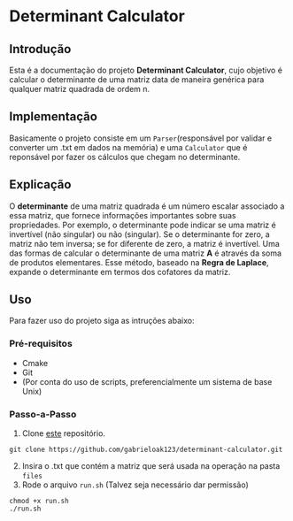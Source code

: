 # Determinant Calculator

## Introdução

Esta é a documentação do projeto **Determinant Calculator**, cujo objetivo é calcular o determinante de uma matriz data de maneira genérica para qualquer matriz quadrada de ordem n.

## Implementação

Basicamente o projeto consiste em um `Parser`(responsável por validar e converter um .txt em dados na memória) e uma `Calculator` que é reponsável por fazer os cálculos que chegam no determinante.

## Explicação

O **determinante** de uma matriz quadrada é um número escalar associado a essa matriz, que fornece informações importantes sobre suas propriedades. Por exemplo, o determinante pode indicar se uma matriz é invertível (não singular) ou não (singular). Se o determinante for zero, a matriz não tem inversa; se for diferente de zero, a matriz é invertível.
Uma das formas de calcular o determinante de uma matriz **A** é através da soma de produtos elementares. Esse método, baseado na **Regra de Laplace**, expande o determinante em termos dos cofatores da matriz.

## Uso

Para fazer uso do projeto siga as intruções abaixo:

### Pré-requisitos
- Cmake
- Git
- (Por conta do uso de scripts, preferencialmente um sistema de base Unix)

### Passo-a-Passo

1. Clone [este](https://github.com/gabrieloak123/determinant-calculator) repositório.
```
git clone https://github.com/gabrieloak123/determinant-calculator.git
```
2. Insira o .txt que contém a matriz que será usada na operação na pasta `files`
3. Rode o arquivo `run.sh` (Talvez seja necessário dar permissão)
```
chmod +x run.sh
./run.sh
```
